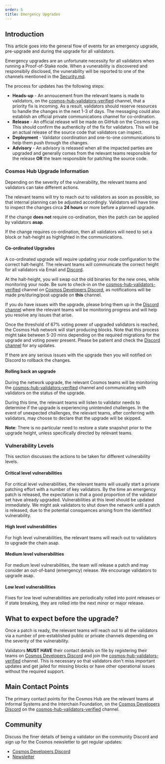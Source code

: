 ```yaml
---
order: 5
title: Emergency Upgrades
---
```


## **Introduction**

This article goes into the general flow of events for an emergency upgrade, pre-upgrade and during the upgrade for all validators.

Emergency upgrades are an unfortunate necessity for all validators when running a Proof-of-Stake node. When a vunerability is discovered and responsibily disclosed, the vunerability will be reported to one of the channels mentioned in the [Security.md](../../SECURITY.md).

The process for updates has the following steps:

- **Heads-up** - An annoucement from the relevant teams is made to validators, on the [cosmos-hub-validators-verified](https://discord.com/channels/669268347736686612/798937713474142229) channel, that a priority fix is incoming. As a result, validators should reserve resources to handle the changes in the next 1-3 of days. The messaging could also establish an official private communications channel for co-ordination.
- **Release** - An official release will be made on GitHub on the Cosmos org. This should confirm the authenticity of the fix for validators. This will be an actual release of the source code that validators can inspect.
- **Deployment** - Validator coordination and one-to-one communications to help them push through the changes.
- **Advisory** - An advisory is released when all the impacted parties are upgraded and generally comes from the relevant teams responsible for the release **OR** the team responsible for patching the source code.


### **Cosmos Hub Upgrade Information**

Depending on the severity of the vulnerability, the relevant teams and validators can take different actions.

The relevant teams will try to reach out to validators as soon as possible, so that internal planning can be adjusted accordingly.
Validators will have time to inspect the changes circa **24 hours** or more before a planned upgrade.

If the change **does not** require co-ordination, then the patch can be applied by validators **asap**.

If the change requires co-ordination, then all validators will need to set a block or halt-height as highlighted in the communications.

#### **Co-ordinated Upgrades**

A co-ordinated upgrade will require updating your node configuration to the correct halt-height. The relevant teams will communicate the correct height for all validators via Email and [Discord](https://discord.com/channels/669268347736686612/798937713474142229).

At the halt-height, you will swap out the old binaries for the new ones, while monitoring your node. Be sure to check-in on the [cosmos-hub-validators-verified](https://discord.com/channels/669268347736686612/798937713474142229) channel on [Cosmos Developers Discord](https://discord.gg/cosmosnetwork), as notifications will be made pre/during/post upgrade on **this** channel.

If you do have issues with the upgrade, please bring them up in the [Discord channel](https://discord.com/channels/669268347736686612/798937713474142229) where the relevant teams will be monitoring progress and will help you resolve any issues that arise.

Once the threshold of 67% voting power of upgraded validators is reached, the Cosmos Hub network will start producing blocks. Note that this process might take between 5-20 mins depending on the required migrations for the upgrade and voting power present. Please be patient and check the [Discord channel](https://discord.com/channels/669268347736686612/798937713474142229) for any updates.

If there are any serious issues with the upgrade then you will notified on Discord to rollback the changes.

#### **Rolling back an upgrade**

During the network upgrade, the relevant Cosmos teams will be monitoring the [cosmos-hub-validators-verified](https://discord.com/channels/669268347736686612/798937713474142229)  channel and communicating with validators on the status of the upgrade.

During this time, the relevant teams will listen to validator needs to determine if the upgrade is experiencing unintended challenges. In the event of unexpected challenges, the relevant teams, after conferring with validators, may choose to declare that the upgrade will be skipped.

**Note**: There is no particular need to restore a state snapshot prior to the upgrade height, unless specifically directed by relevant teams.

### **Vulnerability Levels**

This section discusses the actions to be taken for different vulnerability levels.

#### **Critical level vulnerabilities**

For critical level vulnerabilities, the relevant teams will usually start a private patching effort with a number of key validators. By the time an emergency patch is released, the expectation is that a good proportion of the validator set have already upgraded. Vulnerabilities at this level should be updated immediately. We might ask validators to shut down the network until a patch is released, due to the potential consquences arising from the identified vulnerability.

#### **High level vulnerabilities**

For high level vulnerabilities, the relevant teams will reach out to validators to upgrade the chain asap.

#### **Medium level vulnerabilities**

For medium level vulnerabilities, the team will release a patch and may consider an out-of-band (emergency) release. We encourage validators to upgrade asap.

#### **Low level vulnerabilities**

Fixes for low level vulnerabilities are periodically rolled into point releases or if state breaking, they are rolled into the next minor or major release.

## **What to expect before the upgrade?**

Once a patch is ready, the relevant teams will reach out to all the validators via a number of pre-established public or private channels depending on the severity of the vulnerability.

Validators **MUST HAVE** their contact details on file by registering their teams on [Cosmos Developers Discord](https://discord.gg/cosmosnetwork) and join the [cosmos-hub-validators-verified](https://discord.com/channels/669268347736686612/798937713474142229) channel. This is necessary so that validators don't miss important updates and get jailed for missing blocks or have other operational issues without the required support.

## **Main Contact Points**

The primary contact points for the Cosmos Hub are the relevant teams at Informal Systems and the Interchain Foundation, on the [Cosmos Developers Discord](https://discord.gg/cosmosnetwork) on the [cosmos-hub-validators-verified](https://discord.com/channels/669268347736686612/798937713474142229) channel.

## **Community**

Discuss the finer details of being a validator on the community Discord and sign up for the Cosmos newsletter to get regular updates:

* [Cosmos Developers Discord](https://discord.gg/cosmosnetwork)
* [Newsletter](https://cosmos.network/updates/signup/)
